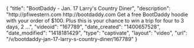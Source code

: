 {
    "title": "BootDaddy - Jan. 17 Larry's Country Diner",
    "description": "http:\/\/pfiwestern.com http:\/\/bootdaddy.com Get a free BootDaddy hoodie with your order of $100. Plus this is your chance to win a trip for four to 3 days, 2 ...",
    "videoid": "167789",
    "date_created": "1400657528",
    "date_modified": "1418181429",
    "type": "captivate",
    "layout": "video",
    "url": "\/v\/bootdaddy-jan-17-larry-s-country-diner\/167789"
}